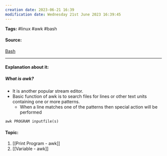 ```yaml
---
creation date: 2023-06-21 16:39
modification date: Wednesday 21st June 2023 16:39:45
---
```


**Tags:** #linux #awk #bash

#### Source:
[Bash](https://tldp.org/LDP/Bash-Beginners-Guide/html/chap_06.html)

--------------------------------------

#### Explanation about it:

##### What is awk?

* It is another popular stream editor.
* Basic function of awk is to search files for lines or other text units containing one or more patterns.
	* When a line matches one of the patterns then special action will be performed

```
awk PROGRAM inputfile(s)
```

#### Topic:

1. [[Print Program - awk]]
2. [[Variable - awk]]
